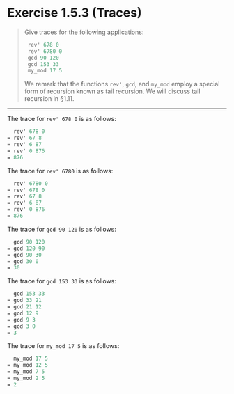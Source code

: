 # Exercise 1.5.3 (Traces)

> Give traces for the following applications:
> ```ocaml
>  rev' 678 0
>  rev' 6780 0
>  gcd 90 120
>  gcd 153 33
>  my_mod 17 5
> ```
> We remark that the functions `rev'`, `gcd`, and `my_mod` employ a special form of recursion known as tail recursion.
> We will discuss tail recursion in §1.11.

---

The trace for `rev' 678 0` is as follows:
```ocaml
  rev' 678 0
= rev' 67 8
= rev' 6 87
= rev' 0 876
= 876
```

The trace for `rev' 6780` is as follows:
```ocaml
  rev' 6780 0
= rev' 678 0
= rev' 67 8
= rev' 6 87
= rev' 0 876
= 876
```

The trace for `gcd 90 120` is as follows:
```ocaml
  gcd 90 120
= gcd 120 90
= gcd 90 30
= gcd 30 0
= 30
```

The trace for `gcd 153 33` is as follows:
```ocaml
  gcd 153 33
= gcd 33 21
= gcd 21 12
= gcd 12 9
= gcd 9 3
= gcd 3 0
= 3
```

The trace for `my_mod 17 5` is as follows:
```ocaml
  my_mod 17 5
= my_mod 12 5
= my_mod 7 5
= my_mod 2 5
= 2
```

